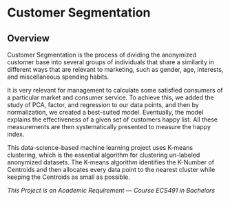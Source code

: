 # Customer Segmentation

## Overview

Customer Segmentation is the process of dividing the anonymized customer base into several groups of individuals that share a similarity in different ways that are relevant to marketing, such as gender, age, interests, and miscellaneous spending habits.

It is very relevant for management to calculate some satisfied consumers of a particular market and consumer service. To achieve this, we added the study of PCA, factor, and regression to our data points, and then by normalization, we created a best-suited model. Eventually, the model explains the effectiveness of a given set of customers happy list. All these measurements are then systematically presented to measure the happy index.

This data-science-based machine learning project uses K-means clustering, which is the essential algorithm for clustering un-labeled anonymized datasets. The K-means algorithm identifies the K-Number of Centroids and then allocates every data point to the nearest cluster while keeping the Centroids as small as possible.

*This Project is an Academic Requirement — Course ECS491 in Bachelors*